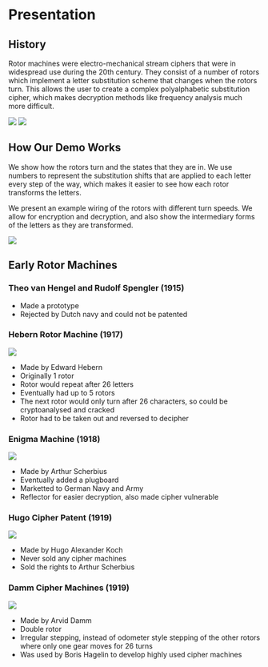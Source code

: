 # Presentation

## History
Rotor machines were electro-mechanical stream ciphers that were in widespread use during the 20th century.
They consist of a number of rotors which implement a letter substitution scheme that changes when the rotors turn.
This allows the user to create a complex polyalphabetic substitution cipher, which makes decryption methods like frequency analysis much more difficult.

![](https://upload.wikimedia.org/wikipedia/commons/9/9f/Enigma_rotor_set.png)
![](https://ciphermachines.com/pictures/hebern03.jpg)

## How Our Demo Works
We show how the rotors turn and the states that they are in. We use numbers to represent the substitution shifts that are applied to each letter every step of the way, which makes it easier to see how each rotor transforms the letters.

We present an example wiring of the rotors with different turn speeds. We allow for encryption and decryption, and also show the intermediary forms of the letters as they are transformed. 

![](https://i.stack.imgur.com/Vo9IP.png)

## Early Rotor Machines
### Theo van Hengel and Rudolf Spengler (1915)
* Made a prototype
* Rejected by Dutch navy and could not be patented

### Hebern Rotor Machine (1917)
![](https://computerhistory.org/wp-content/uploads/2019/08/hebern-rotor-machine-Hebern-copy.jpg)
* Made by Edward Hebern
* Originally 1 rotor
* Rotor would repeat after 26 letters
* Eventually had up to 5 rotors
* The next rotor would only turn after 26 characters, so could be cryptoanalysed and cracked
* Rotor had to be taken out and reversed to decipher

### Enigma Machine (1918)
![](https://th-thumbnailer.cdn-si-edu.com/i-UnSMSAeNPiw8sBjPAphUYSFr0=/1072x720/filters:no_upscale()/https://tf-cmsv2-smithsonianmag-media.s3.amazonaws.com/filer/f5/95/f59548db-c8c7-47a0-8404-9e44cd4b8db6/enigma.jpg)
* Made by Arthur Scherbius
* Eventually added a plugboard
* Marketted to German Navy and Army
* Reflector for easier decryption, also made cipher vulnerable

### Hugo Cipher Patent (1919)
![](https://ciphermachines.com/pictures/rotor07.png)
* Made by Hugo Alexander Koch
* Never sold any cipher machines
* Sold the rights to Arthur Scherbius

### Damm Cipher Machines (1919)
![](https://upload.wikimedia.org/wikipedia/commons/5/59/Damm-prototype.jpg)
* Made by Arvid Damm
* Double rotor
* Irregular stepping, instead of odometer style stepping of the other rotors where only one gear moves for 26 turns
* Was used by Boris Hagelin to develop highly used cipher machines
